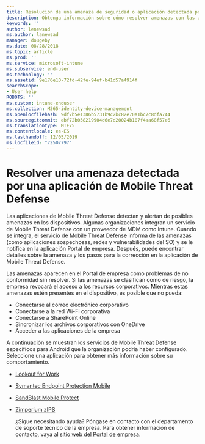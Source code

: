 ```yaml
---
title: Resolución de una amenaza de seguridad o aplicación detectada por las aplicaciones de Mobile Threat Defense para dispositivos Android
description: Obtenga información sobre cómo resolver amenazas con las aplicaciones de Mobile Threat Defense para dispositivos Android.
keywords: ''
author: lenewsad
ms.author: lanewsad
manager: dougeby
ms.date: 08/28/2018
ms.topic: article
ms.prod: ''
ms.service: microsoft-intune
ms.subservice: end-user
ms.technology: ''
ms.assetid: 9e176e10-72fd-42fe-94ef-b41d57a4914f
searchScope:
- User help
ROBOTS: ''
ms.custom: intune-enduser
ms.collection: M365-identity-device-management
ms.openlocfilehash: 9df7b5e1386b5731b9c2bc82e70a1bc7c8dfa744
ms.sourcegitcommit: ebf72b038219904d6e7d20024b107f4aa68f57e6
ms.translationtype: MTE75
ms.contentlocale: es-ES
ms.lasthandoff: 12/05/2019
ms.locfileid: "72507797"
---
```

# <a name="resolve-a-threat-found-by-a-mobile-threat-defense-app"></a>Resolver una amenaza detectada por una aplicación de Mobile Threat Defense

Las aplicaciones de Mobile Threat Defense detectan y alertan de posibles amenazas en los dispositivos. Algunas organizaciones integran un servicio de Mobile Threat Defense con un proveedor de MDM como Intune. Cuando se integra, el servicio de Mobile Threat Defense informa de las amenazas (como aplicaciones sospechosas, redes y vulnerabilidades del SO) y se le notifica en la aplicación Portal de empresa. Después, puede encontrar detalles sobre la amenaza y los pasos para la corrección en la aplicación de Mobile Threat Defense.

Las amenazas aparecen en el Portal de empresa como problemas de no conformidad sin resolver. Si las amenazas se clasifican como de riesgo, la empresa revocará el acceso a los recursos corporativos. Mientras estas amenazas estén presentes en el dispositivo, es posible que no pueda:  

* Conectarse al correo electrónico corporativo
* Conectarse a la red Wi-Fi corporativa
* Conectarse a SharePoint Online
* Sincronizar los archivos corporativos con OneDrive
* Acceder a las aplicaciones de la empresa

A continuación se muestran los servicios de Mobile Threat Defense específicos para Android que la organización podría haber configurado. Seleccione una aplicación para obtener más información sobre su comportamiento.  

* [Lookout for Work](you-need-to-resolve-a-threat-found-by-lookout-for-work-android.md)
* [Symantec Endpoint Protection Mobile](you-need-to-resolve-a-threat-found-by-skycure-android.md)
* [SandBlast Mobile Protect](you-need-to-resolve-a-threat-found-by-checkpoint-android.md)
* [Zimperium zIPS](you-need-to-resolve-a-threat-found-by-zips-android.md)  

  ¿Sigue necesitando ayuda? Póngase en contacto con el departamento de soporte técnico de la empresa. Para obtener información de contacto, vaya al [sitio web del Portal de empresa](https://go.microsoft.com/fwlink/?linkid=2010980).  


